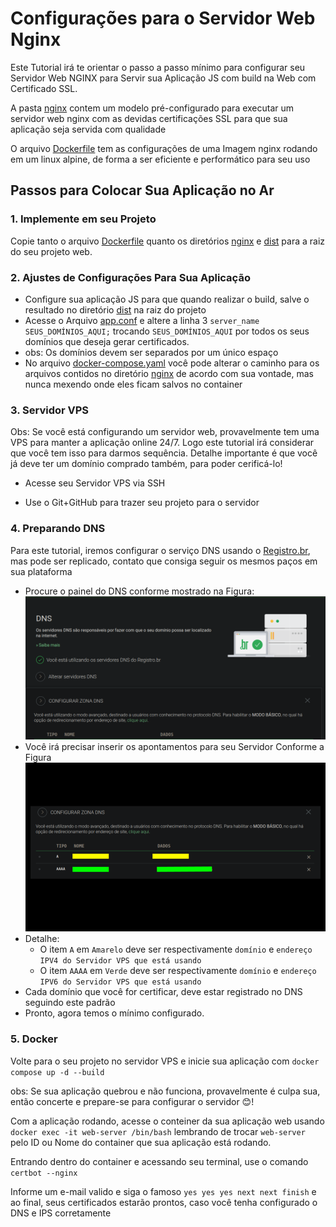 # Configurações para o Servidor Web Nginx

Este Tutorial irá te orientar o passo a passo mínimo para configurar seu Servidor Web NGINX para Servir sua Aplicação JS com build na Web com Certificado SSL.

A pasta [nginx](./nginx/) contem um modelo pré-configurado para executar um servidor web nginx com as devidas certificações SSL para que sua aplicação seja servida com qualidade

O arquivo [Dockerfile](./docker/Dockerfile) tem as configurações de uma Imagem nginx rodando em um linux alpine, de forma a ser eficiente e performático para seu uso

## Passos para Colocar Sua Aplicação no Ar

### 1. Implemente em seu Projeto

Copie tanto o arquivo [Dockerfile](./docker/Dockerfile) quanto os diretórios [nginx](./nginx/) e [dist](./dist/) para a raiz do seu projeto web.

### 2. Ajustes de Configurações Para Sua Aplicação

- Configure sua aplicação JS para que quando realizar o build, salve o resultado no diretório [dist](./dist/) na raiz do projeto
- Acesse o Arquivo [app.conf](./nginx/sites-available/app.conf) e altere a linha 3 `server_name SEUS_DOMÍNIOS_AQUI;` trocando `SEUS_DOMÍNIOS_AQUI` por todos os seus domínios que deseja gerar certificados.
- obs: Os domínios devem ser separados por um único espaço
- No arquivo [docker-compose.yaml](./docker-compose.yaml) você pode alterar o caminho para os arquivos contidos no diretório [nginx](./nginx/) de acordo com sua vontade, mas nunca mexendo onde eles ficam salvos no container

### 3. Servidor VPS

Obs: Se você está configurando um servidor web, provavelmente tem uma VPS para manter a aplicação online 24/7. Logo este tutorial irá considerar que você tem isso para darmos sequência. Detalhe importante é que você já deve ter um domínio comprado também, para poder cerificá-lo!

- Acesse seu Servidor VPS via SSH

- Use o Git+GitHub para trazer seu projeto para o servidor

### 4. Preparando DNS

Para este tutorial, iremos configurar o serviço DNS usando o [Registro.br](https://registro.br), mas pode ser replicado, contato que consiga seguir os mesmos paços em sua plataforma

- Procure o painel do DNS conforme mostrado na Figura: ![01](../images/input-text-painel.png)
- Você irá precisar inserir os apontamentos para seu Servidor Conforme a Figura ![02](../images/dns-configs-to-ssl.png)
- Detalhe:
  - O item `A` em `Amarelo` deve ser respectivamente `domínio` e `endereço IPV4 do Servidor VPS que está usando`
  - O item `AAAA` em `Verde` deve ser respectivamente `domínio` e `endereço IPV6 do Servidor VPS que está usando`
- Cada domínio que você for certificar, deve estar registrado no DNS seguindo este padrão
- Pronto, agora temos o mínimo configurado.

### 5. Docker

Volte para o seu projeto no servidor VPS e inicie sua aplicação com `docker compose up -d --build`

obs: Se sua aplicação quebrou e não funciona, provavelmente é culpa sua, então concerte e prepare-se para configurar o servidor 😊!

Com a aplicação rodando, acesse o conteiner da sua aplicação web usando `docker exec -it web-server /bin/bash` lembrando de trocar `web-server` pelo ID ou Nome do container que sua aplicação está rodando.

Entrando dentro do container e acessando seu terminal, use o comando `certbot --nginx`

Informe um e-mail valido e siga o famoso `yes yes yes next next finish` e ao final, seus certificados estarão prontos, caso você tenha configurado o DNS e IPS corretamente
